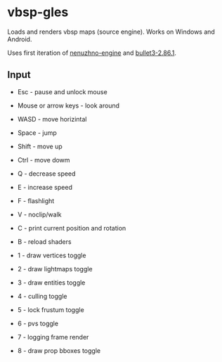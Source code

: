 # vbsp-gles

Loads and renders vbsp maps (source engine). Works on Windows and Android.

Uses first iteration of [nenuzhno-engine](https://github.com/lewa-j/nenuzhno-engine_iter1) and [bullet3-2.86.1](https://github.com/bulletphysics/bullet3/releases/tag/2.86.1).

## Input
* Esc - pause and unlock mouse
* Mouse or arrow keys - look around
* WASD - move horizintal
* Space - jump
* Shift - move up
* Ctrl - move dowm
* Q - decrease speed
* E - increase speed
* F - flashlight
* V - noclip/walk

* C - print current position and rotation
* B - reload shaders
* 1 - draw vertices toggle
* 2 - draw lightmaps toggle
* 3 - draw entities toggle
* 4 - culling toggle
* 5 - lock frustum toggle
* 6 - pvs toggle
* 7 - logging frame render
* 8 - draw prop bboxes toggle
